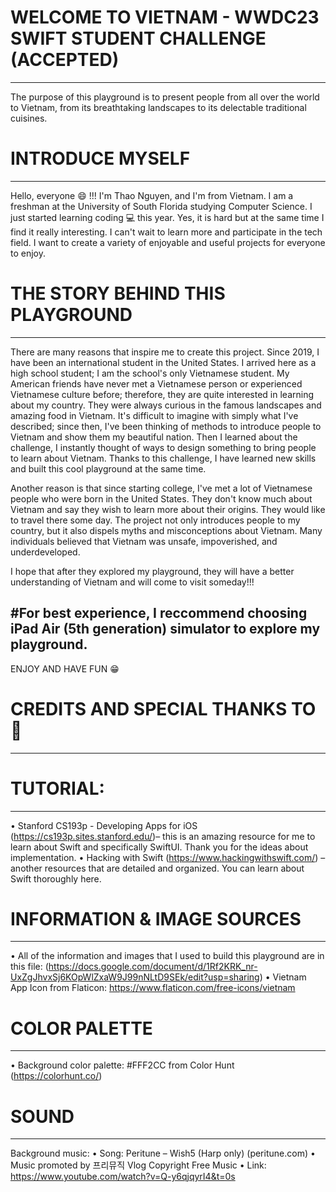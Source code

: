 #  WELCOME TO VIETNAM - WWDC23 SWIFT STUDENT CHALLENGE (ACCEPTED)
--------------------------------------------------------------------------------------------------------------------------------------
The purpose of this playground is to present people from all over the world to Vietnam, from its breathtaking landscapes to its delectable traditional cuisines. 


# INTRODUCE MYSELF
--------------------------------------------------------------------------------------------------------------------------------------
Hello, everyone 😄 !!! I'm Thao Nguyen, and I'm from Vietnam. I am a freshman at the University of South Florida studying Computer Science.  I just started learning coding 💻 this year. Yes, it is hard but at the same time I find it really interesting. I can't wait to learn more and participate in the tech field. I want to create a variety of enjoyable and useful projects for everyone to enjoy. 


# THE STORY BEHIND THIS PLAYGROUND
--------------------------------------------------------------------------------------------------------------------------------------
There are many reasons that inspire me to create this project. Since 2019, I have been an international student in the United States. I arrived here as a high school student; I am the school's only Vietnamese student. My American friends have never met a Vietnamese person or experienced Vietnamese culture before; therefore, they are quite interested in learning about my country. They were always curious in the famous landscapes and amazing food in Vietnam. It's difficult to imagine with simply what I've described; since then, I've been thinking of methods to introduce people to Vietnam and show them my beautiful nation. Then I learned about the challenge, I instantly thought of ways to design something to bring people to learn about Vietnam. Thanks to this challenge, I have learned new skills and built this cool playground at the same time. 

Another reason is that since starting college, I've met a lot of Vietnamese people who were born in the United States. They don't know much about Vietnam and say they wish to learn more about their origins. They would like to travel there some day. The project not only introduces people to my country, but it also dispels myths and misconceptions about Vietnam. Many individuals believed that Vietnam was unsafe, impoverished, and underdeveloped.

I hope that after they explored my playground, they will have a better understanding of Vietnam and will come to visit someday!!!



#For best experience, I reccommend choosing iPad Air (5th generation) simulator to explore my playground.
--------------------------------------------------------------------------------------------------------------------------------------
ENJOY AND HAVE FUN 😁


# CREDITS AND SPECIAL THANKS TO 🥰
--------------------------------------------------------------------------------------------------------------------------------------

   # TUTORIAL:
   --------------------------------------------------------------------------------------------------------------------------------
•    Stanford CS193p - Developing Apps for iOS (https://cs193p.sites.stanford.edu/)– this is an amazing resource for me to learn about Swift and specifically SwiftUI. Thank you for the ideas about implementation.
•    Hacking with Swift (https://www.hackingwithswift.com/) – another resources that are detailed and organized. You can learn about Swift thoroughly here.

   # INFORMATION & IMAGE SOURCES 
   --------------------------------------------------------------------------------------------------------------------------------
•   All of the information and images that I used to build this playground are in this file: (https://docs.google.com/document/d/1Rf2KRK_nr-UxZgJhvxSj6KOpWlZxaW9J99nNLtD9SEk/edit?usp=sharing)
•   Vietnam App Icon from Flaticon: https://www.flaticon.com/free-icons/vietnam


   # COLOR PALETTE
   --------------------------------------------------------------------------------------------------------------------------------
•    Background color palette: #FFF2CC from Color Hunt (https://colorhunt.co/)

   # SOUND
   ---------------------------------------------------------------------------------------------------------------------------------
Background music:
•    Song: Peritune – Wish5 (Harp only) (peritune.com)
•    Music promoted by 프리뮤직 Vlog Copyright Free Music
•    Link: https://www.youtube.com/watch?v=Q-y6qjqyrI4&t=0s


